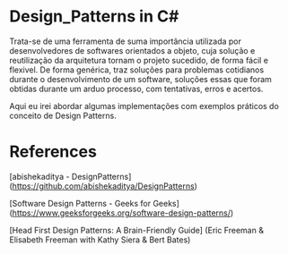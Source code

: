 # Design_Patterns in C#
Trata-se de uma ferramenta de suma importância utilizada por desenvolvedores de softwares orientados a objeto, cuja solução e reutilização da arquitetura tornam o projeto sucedido, de forma fácil e flexivel.
De forma genérica, traz soluções para problemas cotidianos durante o desenvolvimento de um software, soluções essas que foram obtidas durante um arduo processo, com tentativas, erros e acertos.


Aqui eu irei abordar algumas implementações com exemplos práticos do conceito de Design Patterns.


# References
[abishekaditya - DesignPatterns] (https://github.com/abishekaditya/DesignPatterns)

[Software Design Patterns - Geeks for Geeks] (https://www.geeksforgeeks.org/software-design-patterns/)

[Head First Design Patterns: A Brain-Friendly Guide] (Eric Freeman & Elisabeth Freeman with Kathy Siera & Bert Bates)
